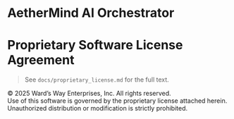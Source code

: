 # AetherMind AI Orchestrator
# Proprietary Software License Agreement

> See `docs/proprietary_license.md` for the full text.

© 2025 Ward’s Way Enterprises, Inc. All rights reserved.  
Use of this software is governed by the proprietary license attached herein.  
Unauthorized distribution or modification is strictly prohibited.
